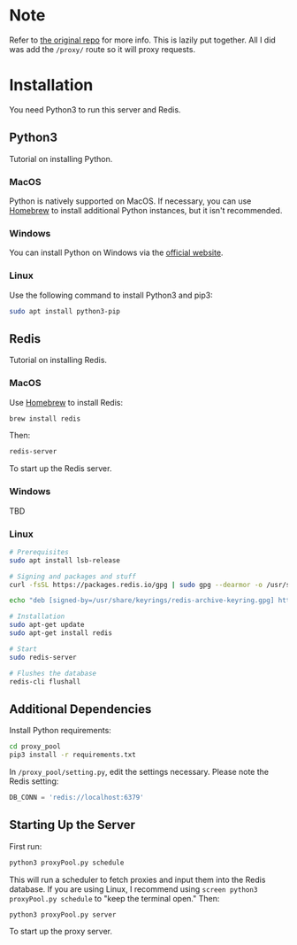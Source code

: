 # Note
Refer to [the original repo](https://github.com/Eltik/proxy_pool) for more info. This is lazily put together. All I did was add the `/proxy/` route so it will proxy requests.

# Installation
You need Python3 to run this server and Redis.

## Python3
Tutorial on installing Python.

### MacOS
Python is natively supported on MacOS. If necessary, you can use [Homebrew](https://brew.sh) to install additional Python instances, but it isn't recommended.

### Windows
You can install Python on Windows via the [official website](https://python.org).

### Linux
Use the following command to install Python3 and pip3:
```bash
sudo apt install python3-pip
```

## Redis
Tutorial on installing Redis.

### MacOS
Use [Homebrew](https://brew.sh) to install Redis:
```bash
brew install redis
```
Then:
```bash
redis-server
```
To start up the Redis server.

### Windows
TBD

### Linux
```bash
# Prerequisites
sudo apt install lsb-release

# Signing and packages and stuff
curl -fsSL https://packages.redis.io/gpg | sudo gpg --dearmor -o /usr/share/keyrings/redis-archive-keyring.gpg

echo "deb [signed-by=/usr/share/keyrings/redis-archive-keyring.gpg] https://packages.redis.io/deb $(lsb_release -cs) main" | sudo tee /etc/apt/sources.list.d/redis.list

# Installation
sudo apt-get update
sudo apt-get install redis

# Start
sudo redis-server

# Flushes the database
redis-cli flushall
```

## Additional Dependencies
Install Python requirements:
```bash
cd proxy_pool
pip3 install -r requirements.txt
```
In `/proxy_pool/setting.py`, edit the settings necessary. Please note the Redis setting:
```python
DB_CONN = 'redis://localhost:6379'
```

## Starting Up the Server
First run:
```bash
python3 proxyPool.py schedule
```
This will run a scheduler to fetch proxies and input them into the Redis database. If you are using Linux, I recommend using `screen python3 proxyPool.py schedule` to "keep the terminal open."
Then:
```bash
python3 proxyPool.py server
 ```
 To start up the proxy server.